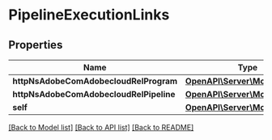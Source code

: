 # PipelineExecutionLinks

## Properties
Name | Type | Description | Notes
------------ | ------------- | ------------- | -------------
**httpNsAdobeComAdobecloudRelProgram** | [**OpenAPI\Server\Model\HalLink**](HalLink.md) |  | [optional] 
**httpNsAdobeComAdobecloudRelPipeline** | [**OpenAPI\Server\Model\HalLink**](HalLink.md) |  | [optional] 
**self** | [**OpenAPI\Server\Model\HalLink**](HalLink.md) |  | [optional] 

[[Back to Model list]](../README.md#documentation-for-models) [[Back to API list]](../README.md#documentation-for-api-endpoints) [[Back to README]](../README.md)


